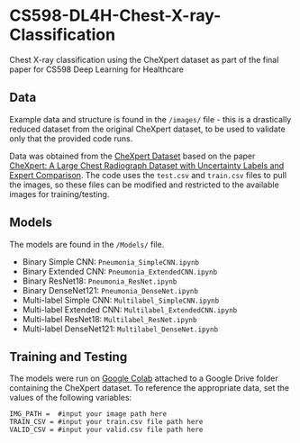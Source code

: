 # CS598-DL4H-Chest-X-ray-Classification
Chest X-ray classification using the CheXpert dataset as part of the final paper for CS598 Deep Learning for Healthcare


## Data
Example data and structure is found in the `/images/` file - this is a drastically reduced dataset from the original CheXpert dataset, to be used to validate only that the provided code runs. 

Data was obtained from the [CheXpert Dataset](https://stanfordmlgroup.github.io/competitions/chexpert/) based on the paper [CheXpert: A Large Chest Radiograph Dataset with Uncertainty Labels and Expert Comparison](https://arxiv.org/abs/1901.07031). 
The code uses the `test.csv` and `train.csv` files to pull the images, so these files can be modified and restricted to the available images for training/testing. 

## Models
The models are found in the `/Models/` file.

- Binary Simple CNN: `Pneumonia_SimpleCNN.ipynb`
- Binary Extended CNN: `Pneumonia_ExtendedCNN.ipynb`
- Binary ResNet18: `Pneumonia_ResNet.ipynb`
- Binary DenseNet121: `Pneumonia_DenseNet.ipynb`
- Multi-label Simple CNN: `Multilabel_SimpleCNN.ipynb`
- Multi-label Extended CNN: `Multilabel_ExtendedCNN.ipynb`
- Multi-label ResNet18: `Multilabel_ResNet.ipynb`
- Multi-label DenseNet121: `Multilabel_DenseNet.ipynb`

## Training and Testing
The models were run on [Google Colab](https://colab.research.google.com/) attached to a Google Drive folder containing the CheXpert dataset. 
To reference the appropriate data, set the values of the following variables:
```
IMG_PATH =  #input your image path here
TRAIN_CSV = #input your train.csv file path here
VALID_CSV = #input your valid.csv file path here
```
